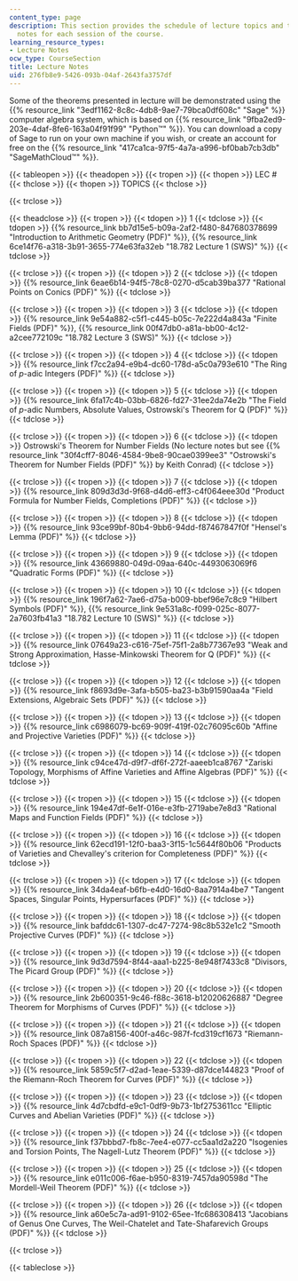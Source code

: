 ```yaml
---
content_type: page
description: This section provides the schedule of lecture topics and the lecture
  notes for each session of the course.
learning_resource_types:
- Lecture Notes
ocw_type: CourseSection
title: Lecture Notes
uid: 276fb8e9-5426-093b-04af-2643fa3757df
---
```


Some of the theorems presented in lecture will be demonstrated using the {{% resource_link "3edf1162-8c8c-4db8-9ae7-79bca0df608c" "Sage" %}} computer algebra system, which is based on {{% resource_link "9fba2ed9-203e-4daf-8fe6-163a04f91f99" "Python™" %}}. You can download a copy of Sage to run on your own machine if you wish, or create an account for free on the {{% resource_link "417ca1ca-97f5-4a7a-a996-bf0bab7cb3db" "SageMathCloud™" %}}.

{{< tableopen >}}
{{< theadopen >}}
{{< tropen >}}
{{< thopen >}}
LEC #
{{< thclose >}}
{{< thopen >}}
TOPICS
{{< thclose >}}

{{< trclose >}}

{{< theadclose >}}
{{< tropen >}}
{{< tdopen >}}
1
{{< tdclose >}}
{{< tdopen >}}
{{% resource_link bb7d15e5-b09a-2af2-f480-847680378699 "Introduction to Arithmetic Geometry (PDF)" %}}, {{% resource_link 6ce14f76-a318-3b91-3655-774e63fa32eb "18.782 Lecture 1 (SWS)" %}}
{{< tdclose >}}

{{< trclose >}}
{{< tropen >}}
{{< tdopen >}}
2
{{< tdclose >}}
{{< tdopen >}}
{{% resource_link 6eae6b14-94f5-78c8-0270-d5cab39ba377 "Rational Points on Conics (PDF)" %}}
{{< tdclose >}}

{{< trclose >}}
{{< tropen >}}
{{< tdopen >}}
3
{{< tdclose >}}
{{< tdopen >}}
{{% resource_link 9e54a882-c5f1-c445-b05c-7e222d4a843a "Finite Fields (PDF)" %}}, {{% resource_link 00f47db0-a81a-bb00-4c12-a2cee772109c "18.782 Lecture 3 (SWS)" %}}
{{< tdclose >}}

{{< trclose >}}
{{< tropen >}}
{{< tdopen >}}
4
{{< tdclose >}}
{{< tdopen >}}
{{% resource_link f7cc2a94-e9b4-dc60-178d-a5c0a793e610 "The Ring of _p_\-adic Integers (PDF)" %}}
{{< tdclose >}}

{{< trclose >}}
{{< tropen >}}
{{< tdopen >}}
5
{{< tdclose >}}
{{< tdopen >}}
{{% resource_link 6fa17c4b-03bb-6826-fd27-31ee2da74e2b "The Field of _p_\-adic Numbers, Absolute Values, Ostrowski's Theorem for Q (PDF)" %}}
{{< tdclose >}}

{{< trclose >}}
{{< tropen >}}
{{< tdopen >}}
6
{{< tdclose >}}
{{< tdopen >}}
Ostrowski's Theorem for Number Fields (No lecture notes but see {{% resource_link "30f4cff7-8046-4584-9be8-90cae0399ee3" "Ostrowski's Theorem for Number Fields (PDF)" %}} by Keith Conrad)
{{< tdclose >}}

{{< trclose >}}
{{< tropen >}}
{{< tdopen >}}
7
{{< tdclose >}}
{{< tdopen >}}
{{% resource_link 809d3d3d-9f68-d4d6-eff3-c4f064eee30d "Product Formula for Number Fields, Completions (PDF)" %}}
{{< tdclose >}}

{{< trclose >}}
{{< tropen >}}
{{< tdopen >}}
8
{{< tdclose >}}
{{< tdopen >}}
{{% resource_link 93ce99bf-80b4-9bb6-94dd-f87467847f0f "Hensel's Lemma (PDF)" %}}
{{< tdclose >}}

{{< trclose >}}
{{< tropen >}}
{{< tdopen >}}
9
{{< tdclose >}}
{{< tdopen >}}
{{% resource_link 43669880-049d-09aa-640c-4493063069f6 "Quadratic Forms (PDF)" %}}
{{< tdclose >}}

{{< trclose >}}
{{< tropen >}}
{{< tdopen >}}
10
{{< tdclose >}}
{{< tdopen >}}
{{% resource_link 196f7a62-7ae6-d75a-b009-bbef96e7c8c9 "Hilbert Symbols (PDF)" %}}, {{% resource_link 9e531a8c-f099-025c-8077-2a7603fb41a3 "18.782 Lecture 10 (SWS)" %}}
{{< tdclose >}}

{{< trclose >}}
{{< tropen >}}
{{< tdopen >}}
11
{{< tdclose >}}
{{< tdopen >}}
{{% resource_link 07649a23-c616-75ef-75f1-2a8b77367e93 "Weak and Strong Approximation, Hasse-Minkowski Theorem for Q (PDF)" %}}
{{< tdclose >}}

{{< trclose >}}
{{< tropen >}}
{{< tdopen >}}
12
{{< tdclose >}}
{{< tdopen >}}
{{% resource_link f8693d9e-3afa-b505-ba23-b3b91590aa4a "Field Extensions, Algebraic Sets (PDF)" %}}
{{< tdclose >}}

{{< trclose >}}
{{< tropen >}}
{{< tdopen >}}
13
{{< tdclose >}}
{{< tdopen >}}
{{% resource_link c6986079-bc69-909f-419f-02c76095c60b "Affine and Projective Varieties (PDF)" %}}
{{< tdclose >}}

{{< trclose >}}
{{< tropen >}}
{{< tdopen >}}
14
{{< tdclose >}}
{{< tdopen >}}
{{% resource_link c94ce47d-d9f7-df6f-272f-aaeeb1ca8767 "Zariski Topology, Morphisms of Affine Varieties and Affine Algebras (PDF)" %}}
{{< tdclose >}}

{{< trclose >}}
{{< tropen >}}
{{< tdopen >}}
15
{{< tdclose >}}
{{< tdopen >}}
{{% resource_link 194e47df-6e1f-016e-e3fb-2719abe7e8d3 "Rational Maps and Function Fields (PDF)" %}}
{{< tdclose >}}

{{< trclose >}}
{{< tropen >}}
{{< tdopen >}}
16
{{< tdclose >}}
{{< tdopen >}}
{{% resource_link 62ecd191-12f0-baa3-3f15-1c5644f80b06 "Products of Varieties and Chevalley's criterion for Completeness (PDF)" %}}
{{< tdclose >}}

{{< trclose >}}
{{< tropen >}}
{{< tdopen >}}
17
{{< tdclose >}}
{{< tdopen >}}
{{% resource_link 34da4eaf-b6fb-e4d0-16d0-8aa7914a4be7 "Tangent Spaces, Singular Points, Hypersurfaces (PDF)" %}}
{{< tdclose >}}

{{< trclose >}}
{{< tropen >}}
{{< tdopen >}}
18
{{< tdclose >}}
{{< tdopen >}}
{{% resource_link bafddc61-1307-dc47-7274-98c8b532e1c2 "Smooth Projective Curves (PDF)" %}}
{{< tdclose >}}

{{< trclose >}}
{{< tropen >}}
{{< tdopen >}}
19
{{< tdclose >}}
{{< tdopen >}}
{{% resource_link 9d3d7594-8f44-aaa1-b225-8e948f7433c8 "Divisors, The Picard Group (PDF)" %}}
{{< tdclose >}}

{{< trclose >}}
{{< tropen >}}
{{< tdopen >}}
20
{{< tdclose >}}
{{< tdopen >}}
{{% resource_link 2b600351-9c46-f88c-3618-b12020626887 "Degree Theorem for Morphisms of Curves (PDF)" %}}
{{< tdclose >}}

{{< trclose >}}
{{< tropen >}}
{{< tdopen >}}
21
{{< tdclose >}}
{{< tdopen >}}
{{% resource_link 087a8156-400f-a46c-987f-fcd319cf1673 "Riemann-Roch Spaces (PDF)" %}}
{{< tdclose >}}

{{< trclose >}}
{{< tropen >}}
{{< tdopen >}}
22
{{< tdclose >}}
{{< tdopen >}}
{{% resource_link 5859c5f7-d2ad-1eae-5339-d87dce144823 "Proof of the Riemann-Roch Theorem for Curves (PDF)" %}}
{{< tdclose >}}

{{< trclose >}}
{{< tropen >}}
{{< tdopen >}}
23
{{< tdclose >}}
{{< tdopen >}}
{{% resource_link 4d7cbdfd-e9c1-0df9-9b73-1bf2753611cc "Elliptic Curves and Abelian Varieties (PDF)" %}}
{{< tdclose >}}

{{< trclose >}}
{{< tropen >}}
{{< tdopen >}}
24
{{< tdclose >}}
{{< tdopen >}}
{{% resource_link f37bbbd7-fb8c-7ee4-e077-cc5aa1d2a220 "Isogenies and Torsion Points, The Nagell-Lutz Theorem (PDF)" %}}
{{< tdclose >}}

{{< trclose >}}
{{< tropen >}}
{{< tdopen >}}
25
{{< tdclose >}}
{{< tdopen >}}
{{% resource_link e011c006-f6ae-b950-8319-7457da90598d "The Mordell-Weil Theorem (PDF)" %}}
{{< tdclose >}}

{{< trclose >}}
{{< tropen >}}
{{< tdopen >}}
26
{{< tdclose >}}
{{< tdopen >}}
{{% resource_link a60e5c7a-ad91-9102-65ee-1fc686308413 "Jacobians of Genus One Curves, The Weil-Chatelet and Tate-Shafarevich Groups (PDF)" %}}
{{< tdclose >}}

{{< trclose >}}

{{< tableclose >}}